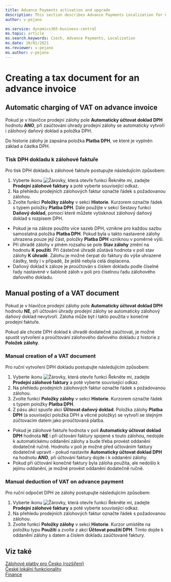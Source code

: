 ```yaml
---
title: Advance Payments activation and upgrade
description: This section describes Advance Payments Localization for Czech extension functionality.
author: v-pejano

ms.service: dynamics365-business-central
ms.topic: article
ms.search.keywords: Czech, Advance Payments, Localization
ms.date: 10/01/2021
ms.reviewer: v-pejano
ms.author: v-pejano
---
```


# Creating a tax document for an advance invoice

## Automatic charging of VAT on advance invoice

Pokud je v hlavičce prodejní zálohy pole **Automaticky účtovat doklad DPH** hodnotu **ANO**, při zaúčtování úhrady prodejní zálohy se automaticky vytvoří i zálohový daňový doklad a položka DPH.

Do historie zálohy je zapsána položka **Platba DPH**, ve které je vyplněn základ a částka DPH.

### Tisk DPH dokladu k zálohové faktuře
Pro tisk DPH dokladu k zálohové faktuře postupujte následujícím způsobem:

1. Vyberte ikonu ![Žárovky, která otevře funkci Řekněte mi](../../media/ui-search/search_small.png "Řekněte mi, co chcete dělat"), zadejte **Prodejní zálohové faktury** a poté vyberte související odkaz. 
2. Na přehledu prodejních zálohových faktur označte řádek s požadovanou zálohou.
3. Zvolte funkci **Položky zálohy** v sekci **Historie**. Kurzorem označte řádek s typem položky **Platba DPH**. Dále použijte v sekci Sestavy funkci **Daňový doklad**, pomocí které můžete vytisknout zálohový daňový doklad s rozpisem DPH.

- Pokud je na záloze použito více sazeb DPH, vznikne pro každou sazbu samostatná položka **Platba DPH**. Pokud byla u takto nastavené zálohy uhrazena pouze její část, položky **Platba DPH** vzniknou v poměrné výši.
- Při úhradě zálohy v plném rozsahu se pole **Stav zálohy** změní na hodnotu **K použití**. Při částečné úhradě zůstává hodnota v poli stav zálohy **K úhradě**. Zálohu je možné čerpat do faktury do výše uhrazené částky, tedy i v případě, že ještě nebyla celá doplacena.
- Daňový doklad k záloze je proúčtován s číslem dokladu podle číselné řady nastavené v šabloně záloh v poli pro číselnou řadu zálohového daňového dokladu.

## Manual posting of a VAT document 
Pokud je v hlavičce prodejní zálohy pole **Automaticky účtovat doklad DPH** hodnotu **NE**, při účtování úhrady prodejní zálohy se automaticky zálohový daňový doklad nevytvoří. Záloha může být i takto použita v konečné prodejní faktuře. 

Pokud ale chcete DPH doklad k úhradě dodatečně zaúčtovat, je možné spustit vytvoření a proúčtování zálohového daňového dokladu z historie z **Položek zálohy**. 

### Manual creation of a VAT document
Pro ruční vytvoření DPH dokladu postupujte následujícím způsobem:

1. Vyberte ikonu ![Žárovky, která otevře funkci Řekněte mi](../../media/ui-search/search_small.png "Řekněte mi, co chcete dělat"), zadejte **Prodejní zálohové faktury** a poté vyberte související odkaz. 
2. Na přehledu prodejních zálohových faktur označte řádek s požadovanou zálohou.
3. Zvolte funkci **Položky zálohy** v sekci **Historie**. Kurzorem označte řádek s typem položky **Platba DPH**.
4. Z pásu akcí spusťe akci **Účtovat daňový doklad**. Položka zálohy **Platba DPH** (a související položka DPH a věcné položky) se vytvoří se stejným zúčtovacím datem jako proúčtovaná platba.

- Pokud je zálohové faktuře hodnota v poli **Automaticky účtovat doklad DPH** hodnota **NE** i při účtování faktury spojené s touto zálohou, nedojde k automatickému oddanění zálohy a bude třeba provést oddanění dodatečně ručně. Hodnotu v poli je možné před účtováním faktury dodatečně upravit - pokud nastavíte **Automaticky účtovat doklad DPH** na hodnotu **ANO**, při účtování faktury dojde i k oddanění zálohy.
- Pokud při účtování konečné faktury byla záloha použita, ale nedošlo k jejímu oddanění, je možné provést oddanění dodatečně ručně. 

### Manual deduction of VAT on advance payment 
Pro ruční odpočet DPH ze zálohy postupujte následujícím způsobem:
1. Vyberte ikonu ![Žárovky, která otevře funkci Řekněte mi](../../media/ui-search/search_small.png "Řekněte mi, co chcete dělat"), zadejte **Prodejní zálohové faktury** a poté vyberte související odkaz. 
2. Na přehledu prodejních zálohových faktur označte řádek s požadovanou zálohou.
3. Zvolte funkci **Položky zálohy** v sekci **Historie**. Kurzor umístěte na položku typu **Použití** a zvolte z akci **Účtovat použití DPH**. Tímto dojde k oddanění zálohy s datem a číslem dokladu zaúčtované faktury. 


## Viz také

[Zálohové platby pro Česko (rozšíření)](ui-extensions-advance-payments-localization-cz.md)  
[České lokální funkcionality](czech-local-functionality.md)  
[Finance](../../finance.md)
